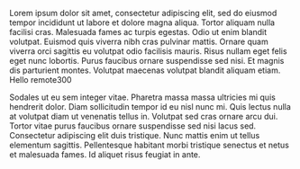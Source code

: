 Lorem ipsum dolor sit amet, consectetur adipiscing elit, sed do eiusmod tempor incididunt ut labore et dolore magna
aliqua. Tortor aliquam nulla facilisi cras. Malesuada fames ac turpis egestas. Odio ut enim blandit volutpat. Euismod
quis viverra nibh cras pulvinar mattis. Ornare quam viverra orci sagittis eu volutpat odio facilisis mauris. Risus
nullam eget felis eget nunc lobortis. Purus faucibus ornare suspendisse sed nisi. Et magnis dis parturient montes.
Volutpat maecenas volutpat blandit aliquam etiam.
Hello remote300


Sodales ut eu sem integer vitae. Pharetra massa massa ultricies mi quis hendrerit dolor. Diam sollicitudin tempor id eu
nisl nunc mi. Quis lectus nulla at volutpat diam ut venenatis tellus in. Volutpat sed cras ornare arcu dui. Tortor vitae
purus faucibus ornare suspendisse sed nisi lacus sed. Consectetur adipiscing elit duis tristique. Nunc mattis enim ut
tellus elementum sagittis. Pellentesque habitant morbi tristique senectus et netus et malesuada fames. Id aliquet risus
feugiat in ante.
